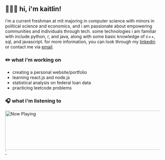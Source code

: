 ## 👩🏻‍💻 hi, i'm kaitlin!

i'm a current freshman at mit majoring in computer science with minors in political science and economics, and i am passionate about empowering communities and individuals through tech. some technologies i am familiar with include python, r, and java, along with some basic knowledge of c++, sql, and javascript. for more information, you can look through my [linkedin](https://linkedin.com/edukait) or contact me via [email](mailto:kaitlim@mit.edu).

### ✏️ what i'm working on
* creating a personal website/portfolio
* learning react.js and node.js
* statistical analysis on federal loan data
* practicing leetcode problems

### 🎧 what i'm listening to
<a href="https://natemoo-re-qcc6xblnj.vercel.app/now-playing?open">
    <img src="https://natemoo-re-qcc6xblnj.vercel.app/now-playing" width="512" height="128" alt="Now Playing">`
</a>
<!--
**edukait/edukait** is a ✨ _special_ ✨ repository because its `README.md` (this file) appears on your GitHub profile.
